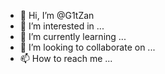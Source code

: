 - 👋 Hi, I’m @G1tZan
- 👀 I’m interested in ...
- 🌱 I’m currently learning ...
- 💞️ I’m looking to collaborate on ...
- 📫 How to reach me ...

<!---
G1tZan/G1tZan is a ✨ special ✨ repository because its `README.md` (this file) appears on your GitHub profile.
You can click the Preview link to take a look at your changes.
--->
